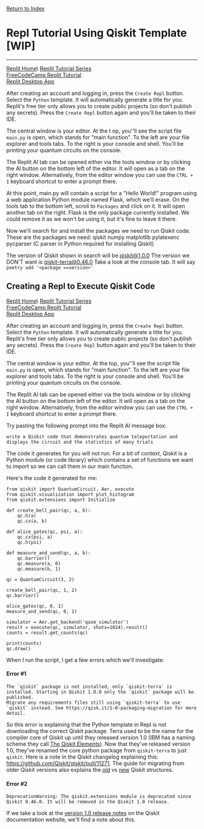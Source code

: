 \
[Return to Index](../index.md)
# Repl Tutorial Using Qiskit Template [WIP]
***
[Replit Home](https://replit.com/~)\
[Replit Tutorial Series](https://docs.replit.com/tutorials/overview)\
[FreeCodeCamp Replit Tutorial](https://www.freecodecamp.org/news/how-to-use-replit/)\
[Replit Desktop App](https://replit.com/desktop)

After creating an account and logging in, press the `Create Repl` button.
Select the `Python` template. It will automatically generate a title for you.
Replit's free tier only allows you to create public projects (so don't publish any secrets).
Press the `Create Repl` button again and you'll be taken to their IDE.

The central window is your editor. At the t op, you''ll see the script file `main.py` is open, which stands for "main function". To the left are your file explorer and tools tabs.
To the right is your console and shell. You'll be printing your quantum circuits on the console.

The Replit AI tab can be opened either via the tools window or by clicking the AI button on the bottom left of the editor.
It will open as a tab on the right window. Alternatively, from the editor window you can use the `CTRL + I` keyboard shortcut to enter a prompt there.

At this point, main.py will contain a script for a "Hello World!" program using a web application Python module named Flask, which we'll erase.
On the tools tab to the bottom left, scroll to `Packages` and click on it. It will open another tab on the right.
Flask is the only package currently installed. We could remove it as we won't be using it, but it's fine to leave it there.


Now we'll search for and install the packages we need to run Qiskit code. These are the packages we need:
qiskit
numpy
matplotlib
pylatexenc
pycparser (C parser in Python required for installing Qiskit)

The version of Qiskit shown in search will be qiskit@1.0.0
The version we DON'T want is qiskit-terra@0.46.0
Take a look at the console tab. It will say `poetry add '<package ==version>'`

## Creating a Repl to Execute Qiskit Code
[Replit Home](https://replit.com/~)\
[Replit Tutorial Series](https://docs.replit.com/tutorials/overview)\
[FreeCodeCamp Replit Tutorial](https://www.freecodecamp.org/news/how-to-use-replit/)\
[Replit Desktop App](https://replit.com/desktop)

After creating an account and logging in, press the `Create Repl` button.
Select the `Python` template. It will automatically generate a title for you.
Replit's free tier only allows you to create public projects (so don't publish any secrets).
Press the `Create Repl` button again and you'll be taken to their IDE.

The central window is your editor. At the top, you''ll see the script file `main.py` is open, which stands for "main function". To the left are your file explorer and tools tabs.
To the right is your console and shell. You'll be printing your quantum circuits on the console.

The Replit AI tab can be opened either via the tools window or by clicking the AI button on the bottom left of the editor.
It will open as a tab on the right window. Alternatively, from the editor window you can use the `CTRL + I` keyboard shortcut to enter a prompt there.

Try pasting the following prompt into the Replit AI message box:
```
write a Qiskit code that demonstrates quantum teleportation and displays the circuit and the statistics of many trials
```

The code it generates for you will not run. For a bit of context, Qiskit is a Python module (or code library) which contains a set of functions we want to import so we can call them in our main function.

Here's the code it generated for me:
```
from qiskit import QuantumCircuit, Aer, execute
from qiskit.visualization import plot_histogram
from qiskit.extensions import Initialize

def create_bell_pair(qc, a, b):
    qc.h(a)
    qc.cx(a, b)

def alice_gates(qc, psi, a):
    qc.cx(psi, a)
    qc.h(psi)

def measure_and_send(qc, a, b):
    qc.barrier()
    qc.measure(a, 0)
    qc.measure(b, 1)

qc = QuantumCircuit(3, 2)

create_bell_pair(qc, 1, 2)
qc.barrier()

alice_gates(qc, 0, 1)
measure_and_send(qc, 0, 1)

simulator = Aer.get_backend('qasm_simulator')
result = execute(qc, simulator, shots=1024).result()
counts = result.get_counts(qc)

print(counts)
qc.draw()
```

When I run the script, I get a few errors which we'll investigate:

#### Error #1

```
The `qiskit` package is not installed, only `qiskit-terra` is installed. Starting in Qiskit 1.0.0 only the `qiskit` package will be published.
Migrate any requirements files still using `qiskit-terra` to use `qiskit` instead. See https://qisk.it/1-0-packaging-migration for more detail.
```

So this error is explaining that the Python template in Repl is not downloading the correct Qiskit package. Terra used to be the name for the compiler core of Qiskit up until they released version 1.0 (IBM has a naming scheme they call [The Qiskit Elements](https://qiskit.org/documentation/stable/0.24/the_elements.html)). Now that they've released version 1.0, they've renamed the core python package from `qiskit-terra` to just `qiskit`. Here is a note in the Qiskit changelog explaining this: https://github.com/Qiskit/qiskit/pull/11271. The guide for migrating from older Qiskit versions also explains the [old](https://docs.quantum.ibm.com/api/migration-guides/qiskit-1.0-installation#the-old-qiskit-structure) vs [new](https://docs.quantum.ibm.com/api/migration-guides/qiskit-1.0-installation#the-new-qiskit-structure) Qiskit structures.

#### Error #2

```
DeprecationWarning: The qiskit.extensions module is deprecated since Qiskit 0.46.0. It will be removed in the Qiskit 1.0 release.
```

If we take a look at the [version 1.0 release notes](https://docs.quantum.ibm.com/api/qiskit/release-notes/1.0#circuits-upgrade-notes) on the Qiskit documentation website, we'll find a note about this.

